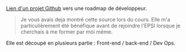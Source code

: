 [Lien d'un projet Github](https://github.com/kamranahmedse/developer-roadmap) vers une roadmap de développeur.  
> Je vous avais deja montré cette source lors du cours. Elle m'a particulièrement été bénéfique avant de rejoindre l'EPSI lorsque je cherchais à me former par moi même.  

Elle est découpé en plusieurs partie : Front-end / back-end / Dev Ops.
